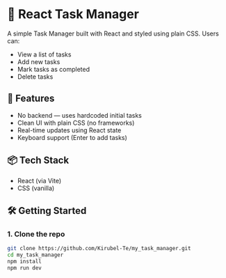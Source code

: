 # 📝 React Task Manager

A simple Task Manager built with React and styled using plain CSS. Users can:

- View a list of tasks
- Add new tasks
- Mark tasks as completed
- Delete tasks

## 🚀 Features

- No backend — uses hardcoded initial tasks
- Clean UI with plain CSS (no frameworks)
- Real-time updates using React state
- Keyboard support (Enter to add tasks)

## 📦 Tech Stack

- React (via Vite)
- CSS (vanilla)

## 🛠️ Getting Started

### 1. Clone the repo

```bash
git clone https://github.com/Kirubel-Te/my_task_manager.git
cd my_task_manager
npm install
npm run dev
```